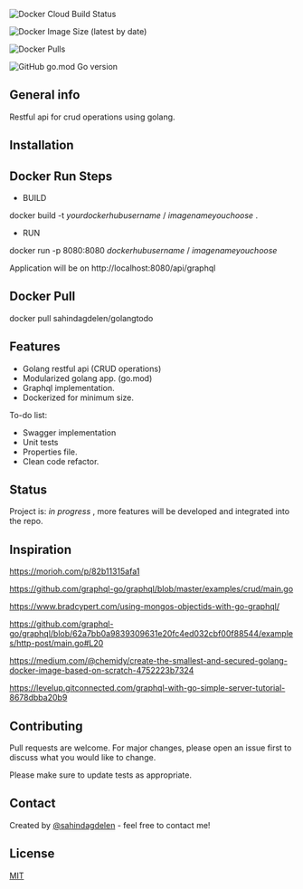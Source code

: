 ![Docker Cloud Build Status](https://img.shields.io/docker/cloud/build/sahindagdelen/golangtodo?style=for-the-badge)

![Docker Image Size (latest by date)](https://img.shields.io/docker/image-size/sahindagdelen/golangtodo?style=for-the-badge)

![Docker Pulls](https://img.shields.io/docker/pulls/sahindagdelen/golangtodo?style=for-the-badge)

![GitHub go.mod Go version](https://img.shields.io/github/go-mod/go-version/sahindagdelen/go-todo?style=for-the-badge)

## General info

Restful api for crud operations using golang.

## Installation

## Docker Run Steps

* BUILD

docker build -t *yourdockerhubusername* / *imagenameyouchoose* .

* RUN

docker run -p 8080:8080 *dockerhubusername* / *imagenameyouchoose*

Application will be on http://localhost:8080/api/graphql

## Docker Pull

docker pull sahindagdelen/golangtodo

## Features

* Golang restful api (CRUD operations)
* Modularized golang app. (go.mod)
* Graphql implementation.
* Dockerized for minimum size.

To-do list:

* Swagger implementation
* Unit tests
* Properties file.
* Clean code refactor.

## Status

Project is: _in progress_ , more features will be developed and integrated into the repo.

## Inspiration

https://morioh.com/p/82b11315afa1

https://github.com/graphql-go/graphql/blob/master/examples/crud/main.go

https://www.bradcypert.com/using-mongos-objectids-with-go-graphql/

https://github.com/graphql-go/graphql/blob/62a7bb0a9839309631e20fc4ed032cbf00f88544/examples/http-post/main.go#L20

https://medium.com/@chemidy/create-the-smallest-and-secured-golang-docker-image-based-on-scratch-4752223b7324

https://levelup.gitconnected.com/graphql-with-go-simple-server-tutorial-8678dbba20b9

## Contributing

Pull requests are welcome. For major changes, please open an issue first to discuss what you would like to change.

Please make sure to update tests as appropriate.

## Contact

Created by [@sahindagdelen](https://twitter.com/sdgdln) - feel free to contact me!

## License

[MIT](https://choosealicense.com/licenses/mit/)
